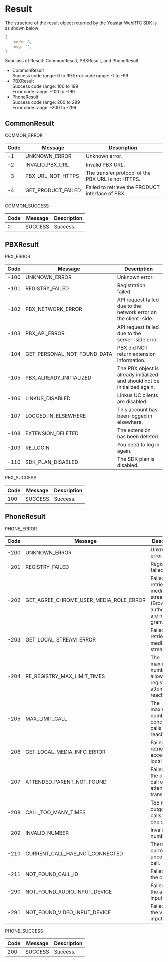 # Result

The structure of the result object returned by the Yeastar WebRTC SDK is as shown below:
```js
{
    code: 0,
    msg: '',
}
```
Subclass of Result: CommonResult, PBXResult, and PhoneResult.
- CommonResult  
    Success code range: 0 to 99 
    Error code range:  -1 to -99
- PBXResult  
    Success code range: 100 to 199  
    Error code range:  -100 to -199
- PhoneResult  
    Success code range: 200 to 299  
    Error code range:  -200 to -299

## CommonResult

COMMON_ERROR  

| Code | Message | Description |
| ---- | ---- | ---- |
| -1 | UNKNOWN_ERROR | Unknown error. |
| -2 | INVALID_PBX_URL | Invalid PBX URL. |
| -3 | PBX_URL_NOT_HTTPS | The transfer protocol of the PBX URL is not HTTPS. |
| -4 | GET_PRODUCT_FAILED | Failed to retrieve the PRODUCT interface of  PBX . |

COMMON_SUCCESS

| Code | Message | Description |
| ---- | ---- | ---- |
| 0 | SUCCESS | Success. |

## PBXResult

PBX_ERROR

| Code | Message | Description |
| ---- | ---- | ---- |
| -100 | UNKNOWN_ERROR | Unknown error. |
| -101 | REGISTRY_FAILED | Registration failed. |
| -102 | PBX_NETWORK_ERROR | API request failed due to the network error on the client-side. |
| -103 | PBX_API_ERROR | API request failed due to the server-side error. |
| -104 | GET_PERSONAL_NOT_FOUND_DATA | PBX did NOT return extension information. |
| -105 | PBX_ALREADY_INITIALIZED | The PBX object is already initialized and should not be initialized again. |
| -106 | LINKUS_DISABLED | Linkus UC clients are disabled. |
| -107 | LOGGED_IN_ELSEWHERE | This account has been logged in elsewhere. |
| -108 | EXTENSION_DELETED | The extension has been deleted. |
| -109 | RE_LOGIN | You need to log in again. |
| -110 | SDK_PLAN_DISABLED | The SDK plan is disabled. |

PBX_SUCCESS

| Code | Message | Description |
| ---- | ---- | ---- |
| 100 | SUCCESS | Success. |

## PhoneResult

PHONE_ERROR

| Code | Message | Description |
| ---- | ---- | ---- |
| -200 | UNKNOWN_ERROR | Unknown error. |
| -201 | REGISTRY_FAILED | Registration failed. |
| -202 | GET_AGREE_CHROME_USER_MEDIA_ROLE_ERROR | Failed to retrieve media stream (Browser authorization are not granted). |
| -203 | GET_LOCAL_STREAM_ERROR | Failed to retrieve media stream. |
| -204 | RE_REGISTRY_MAX_LIMIT_TIMES | The maximum number of allowed re-registration attempts are reached. |
| -205 | MAX_LIMIT_CALL | The maximum number of concurrent calls are reached. |
| -206 | GET_LOCAL_MEDIA_INFO_ERROR | Failed to retrieve access to local media. |
| -207 | ATTENDED_PARENT_NOT_FOUND | Failed to find the parent call of the attended transfer call. |
| -208 | CALL_TOO_MANY_TIMES | Too many outgoing calls within one second. |
| -209 | INVALID_NUMBER | Invalid number. |
| -210 | CURRENT_CALL_HAS_NOT_CONNECTED | There is currently an unconnected call. |
| -211 | NOT_FOUND_CALL_ID | Failed to find the call ID. |
| -290 | NOT_FOUND_AUDIO_INPUT_DEVICE | Failed to find the audio input device. |
| -291 | NOT_FOUND_VIDEO_INPUT_DEVICE | Failed to find the video input device. |

PHONE_SUCCESS

| Code | Message | Description |
| ---- | ---- | ---- |
| 200 | SUCCESS | Success. |
